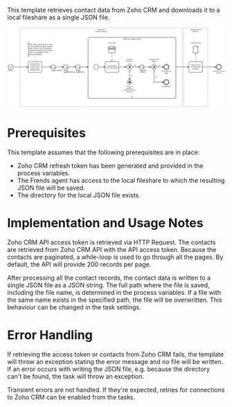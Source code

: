 This template retrieves contact data from Zoho CRM and downloads it to a local fileshare as a single JSON file.

![Template](assets/Zoho_CRM_to_JSON_-_Contacts.svg)

# Prerequisites

This template assumes that the following prerequisites are in place:

- Zoho CRM refresh token has been generated and provided in the process variables.
- The Frends agent has access to the local fileshare to which the resulting JSON file will be saved.
- The directory for the local JSON file exists.

# Implementation and Usage Notes

Zoho CRM API access token is retrieved via HTTP Request. The contacts are retrieved from Zoho CRM API with the API access token. Because the contacts are paginated, a while-loop is used to go through all the pages. By default, the API will provide 200 records per page.

After processing all the contact records, the contact data is written to a single JSON file as a JSON string. The full path where the file is saved, including the file name, is determined in the process variables. If a file with the same name exists in the specified path, the file will be overwritten. This behaviour can be changed in the task settings.

# Error Handling

If retrieving the access token or contacts from Zoho CRM fails, the template will throw an exception stating the error message and no file will be written. If an error occurs with writing the JSON file, e.g. because the directory can't be found, the task will throw an exception.

Transient errors are not handled. If they're expected, retries for connections to Zoho CRM can be enabled from the tasks.
